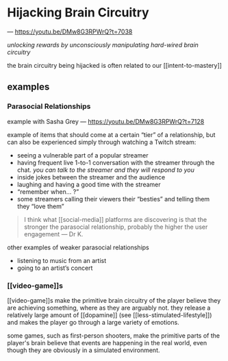 # Hijacking Brain Circuitry

&mdash; <https://youtu.be/DMw8G3RPWrQ?t=7038>

_unlocking rewards by unconsciously manipulating hard-wired brain circuitry_

the brain circuitry being hijacked is often related to our [[intent-to-mastery]]

## examples

### Parasocial Relationships

example with Sasha Grey &mdash; <https://youtu.be/DMw8G3RPWrQ?t=7128>

example of items that should come at a certain “tier” of a relationship, but can also be experienced simply through watching a Twitch stream:

- seeing a vulnerable part of a popular streamer
- having frequent live 1-to-1 conversation with the streamer through the chat. _you can talk to the streamer and they will respond to you_
- inside jokes between the streamer and the audience
- laughing and having a good time with the streamer
- “remember when... ?”
- some streamers calling their viewers their “besties” and telling them they “love them”

> I think what [[social-media]] platforms are discovering is that the stronger the parasocial relationship, probably the higher the user engagement &mdash; Dr K.

other examples of weaker parasocial relationships

- listening to music from an artist
- going to an artist’s concert

### [[video-game]]s

[[video-game]]s make the primitive brain circuitry of the player believe they are achieving something, where as they are arguably not. they release a relatively large amount of [[dopamine]] (see [[less-stimulated-lifestyle]]) and makes the player go through a large variety of emotions.

some games, such as first-person shooters, make the primitive parts of the player's brain believe that events are happening in the real world, even though they are obviously in a simulated environment.
